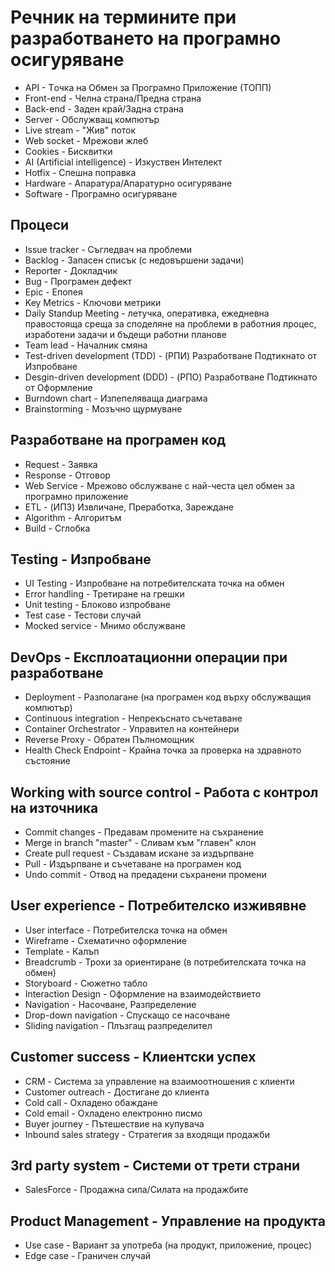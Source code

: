 # Речник на термините при разработването на програмно осигуряване

- API - Tочка на Обмен за Програмно Приложение (ТОПП)
- Front-end - Челна страна/Предна страна
- Back-end - Заден край/Задна страна
- Server - Обслужващ компютър
- Live stream - "Жив" поток
- Web socket - Мрежови жлеб
- Cookies - Бисквитки
- AI (Artificial intelligence) - Изкуствен Интелект
- Hotfix - Спешна поправка
- Hardware - Апаратура/Апаратурно осигуряване
- Software - Програмно осигуряване

## Процеси
- Issue tracker - Съгледвач на проблеми
- Backlog - Запасен списък (с недовършени задачи)
- Reporter - Докладчик
- Bug - Програмен дефект
- Epic - Епопея
- Key Metrics - Ключови метрики
- Daily Standup Meeting - летучка, оперативка, ежедневна правостояща среща за споделяне на проблеми в работния процес, изработени задачи и бъдещи работни планове
- Team lead - Началник смяна
- Test-driven development (TDD) - (РПИ) Разработване Подтикнато от Изпробване
- Desgin-driven development (DDD) - (РПО) Разработване Подтикнато от Оформление
- Burndown chart - Изпепеляваща диаграма
- Brainstorming - Мозъчно щурмуване

## Разработване на програмен код
- Request - Заявка
- Response - Отговор
- Web Service - Мрежово обслужване с най-честа цел обмен за програмно приложение
- ETL - (ИПЗ) Извличане, Преработка, Зареждане
- Algorithm - Алгоритъм
- Build - Сглобка

## Testing - Изпробване
- UI Testing - Изпробване на потребителската точка на обмен
- Error handling - Третиране на грешки
- Unit testing - Блоково изпробване
- Test case - Тестови случай
- Mocked service - Мнимо обслужване 

## DevOps - Експлоатационни операции при разработване
- Deployment - Разполагане (на програмен код върху обслужващия компютър)
- Continuous integration - Непрекъснато съчетаване
- Container Orchestrator - Управител на контейнери
- Reverse Proxy - Обратен Пълномощник
- Health Check Endpoint - Крайна точка за проверка на здравното състояние

## Working with source control - Работа с контрол на източника
- Commit changes - Предавам промените на съхранение
- Merge in branch "master" - Сливам към "главен" клон
- Create pull request - Създавам искане за издърпване
- Pull - Издърпване и съчетаване на програмен код
- Undo commit - Отвод на предадени съхранени промени 

## User experience - Потребителско изживявне
- User interface - Потребителска точка на обмен 
- Wireframe - Схематично оформление
- Template -  Калъп
- Breadcrumb - Трохи за ориентиране (в потребителската точка на обмен)
- Storyboard - Сюжетно табло
- Interaction Design - Оформление на взаимодействието
- Navigation - Насочване, Разпределение
- Drop-down navigation - Спускащо сe насочване
- Sliding navigation - Плъзгащ разпределител


## Customer success - Клиентски успех
- CRM - Система за управление на взаимоотношения с клиенти
- Customer outreach - Достигане до клиента
- Cold call - Охладено обаждане
- Cold email - Охладено електронно писмо
- Buyer journey - Пътешествие на купувача
- Inbound sales strategy - Стратегия за входящи продажби

## 3rd party system - Системи от трети страни
- SalesForce - Продажна сила/Силата на продажбите

## Product Management - Управление на продукта
- Use case - Вариант за употреба (на продукт, приложение, процес)
- Edge case - Граничен случай
